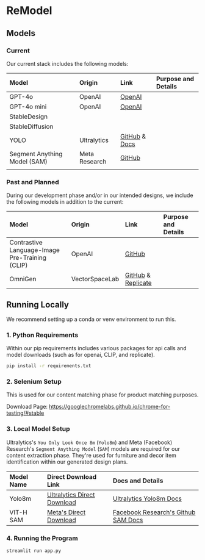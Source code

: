 # ReModel

## Models

### Current

Our current stack includes the following models:

| Model                        | Origin        | Link                                                                                                | Purpose and Details |
| :--------------------------- | :------------ | :-------------------------------------------------------------------------------------------------- | :------------------ |
| GPT-4o                       | OpenAI        | [OpenAI](https://openai.com/index/hello-gpt-4o/)                                                    |                     |
| GPT-4o mini                  | OpenAI        | [OpenAI](https://openai.com/index/gpt-4o-mini-advancing-cost-efficient-intelligence/)               |                     |
| StableDesign                 |               |                                                                                                     |                     |
| StableDiffusion              |               |                                                                                                     |                     |
| YOLO                         | Ultralytics   | [GitHub](https://github.com/ultralytics/ultralytics) & [Docs](https://docs.ultralytics.com/)        |                     |
| Segment Anything Model (SAM) | Meta Research | [GitHub](https://github.com/facebookresearch/segment-anything?tab=readme-ov-file#model-checkpoints) |                     |
|                              |               |                                                                                                     |                     |

### Past and Planned

During our development phase and/or in our intended designs, we include the following models in addition to the current:

| Model                                          | Origin         | Link                                                                                                            | Purpose and Details |
| :--------------------------------------------- | :------------- | :-------------------------------------------------------------------------------------------------------------- | :------------------ |
| Contrastive Language-Image Pre-Training (CLIP) | OpenAI         | [GitHub](https://github.com/openai/CLIP)                                                                        |                     |
| OmniGen                                        | VectorSpaceLab | [GitHub](https://github.com/VectorSpaceLab/OmniGen) & [Replicate](https://replicate.com/vectorspacelab/omnigen) |                     |

## Running Locally

We recommend setting up a conda or venv environment to run this.

### 1. Python Requirements

Within our pip requirements includes various packages for api calls and model downloads (such as for openai, CLIP, and replicate).

```bash
pip install -r requirements.txt
```

### 2. Selenium Setup

This is used for our content matching phase for product matching purposes.

Download Page: https://googlechromelabs.github.io/chrome-for-testing/#stable

### 3. Local Model Setup

Ultralytics's `You Only Look Once 8m` (`Yolo8m`) and Meta (Facebook) Research's `Segment Anything Model` (`SAM`) models are required for our content extraction phase. They're used for furniture and decor item identification within our generated design plans.

| Model Name | Direct Download Link                                                                                     | Docs and Details                                                                                                                 |
| :--------- | :------------------------------------------------------------------------------------------------------- | :------------------------------------------------------------------------------------------------------------------------------- |
| Yolo8m     | [Ultralytics Direct Download](https://github.com/ultralytics/assets/releases/download/v8.2.0/yolov8m.pt) | [Ultralytics Yolo8m Docs](https://docs.ultralytics.com/models/yolov8/#performance-metrics)                                       |
| VIT-H SAM  | [Meta's Direct Download](https://dl.fbaipublicfiles.com/segment_anything/sam_vit_h_4b8939.pth)           | [Facebook Research's Github SAM Docs](https://github.com/facebookresearch/segment-anything?tab=readme-ov-file#model-checkpoints) |

### 4. Running the Program

```bash
streamlit run app.py
```
